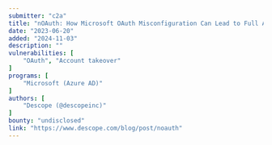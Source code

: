 ```yaml
---
submitter: "c2a"
title: "nOAuth: How Microsoft OAuth Misconfiguration Can Lead to Full Account Takeover"
date: "2023-06-20"
added: "2024-11-03"
description: ""
vulnerabilities: [
    "OAuth", "Account takeover"
]
programs: [
    "Microsoft (Azure AD)"
]
authors: [
    "Descope (@descopeinc)"
]
bounty: "undisclosed"
link: "https://www.descope.com/blog/post/noauth"
---
```




